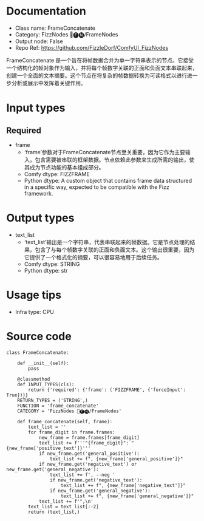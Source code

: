 # Documentation
- Class name: FrameConcatenate
- Category: FizzNodes 📅🅕🅝/FrameNodes
- Output node: False
- Repo Ref: https://github.com/FizzleDorf/ComfyUI_FizzNodes

FrameConcatenate 是一个旨在将帧数据合并为单一字符串表示的节点。它接受一个结构化的帧对象作为输入，并将每个帧数字关联的正面和负面文本串联起来，创建一个全面的文本摘要。这个节点在将复杂的帧数据转换为可读格式以进行进一步分析或展示中发挥着关键作用。

# Input types
## Required
- frame
    - ‘frame’参数对于FrameConcatenate节点至关重要，因为它作为主要输入，包含需要被串联的框架数据。节点依赖此参数来生成所需的输出，使其成为节点功能的基本组成部分。
    - Comfy dtype: FIZZFRAME
    - Python dtype: A custom object that contains frame data structured in a specific way, expected to be compatible with the Fizz framework.

# Output types
- text_list
    - ‘text_list’输出是一个字符串，代表串联起来的帧数据。它是节点处理的结果，包含了与每个帧数字关联的正面和负面文本。这个输出很重要，因为它提供了一个格式化的摘要，可以很容易地用于后续任务。
    - Comfy dtype: STRING
    - Python dtype: str

# Usage tips
- Infra type: CPU

# Source code
```
class FrameConcatenate:

    def __init__(self):
        pass

    @classmethod
    def INPUT_TYPES(cls):
        return {'required': {'frame': ('FIZZFRAME', {'forceInput': True})}}
    RETURN_TYPES = ('STRING',)
    FUNCTION = 'frame_concatenate'
    CATEGORY = 'FizzNodes 📅🅕🅝/FrameNodes'

    def frame_concatenate(self, frame):
        text_list = ''
        for frame_digit in frame.frames:
            new_frame = frame.frames[frame_digit]
            text_list += f'''"{frame_digit}": "{new_frame['positive_text']}'''
            if new_frame.get('general_positive'):
                text_list += f", {new_frame['general_positive']}"
            if new_frame.get('negative_text') or new_frame.get('general_negative'):
                text_list += f', --neg '
                if new_frame.get('negative_text'):
                    text_list += f", {new_frame['negative_text']}"
                if new_frame.get('general_negative'):
                    text_list += f", {new_frame['general_negative']}"
            text_list += f'",\n'
        text_list = text_list[:-2]
        return (text_list,)
```